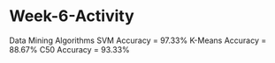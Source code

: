 # Week-6-Activity
Data Mining Algorithms
SVM Accuracy = 97.33%
K-Means Accuracy = 88.67%
C50 Accuracy = 93.33%
